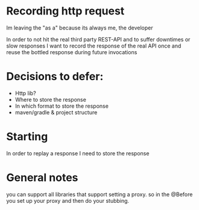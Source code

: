 # Recording http request

Im leaving the "as a" because its always me, the developer

In order to not hit the real third party REST-API and to suffer downtimes or slow responses
I want to record the response of the real API once and reuse the bottled response during future invocations

# Decisions to defer:
* Http lib? 
* Where to store the response
* In which format to store the response
* maven/gradle & project structure

# Starting

In order to replay a response
I need to store the response

# General notes
you can support all libraries that support setting a proxy. so in the @Before you set up your proxy and then do your stubbing.
